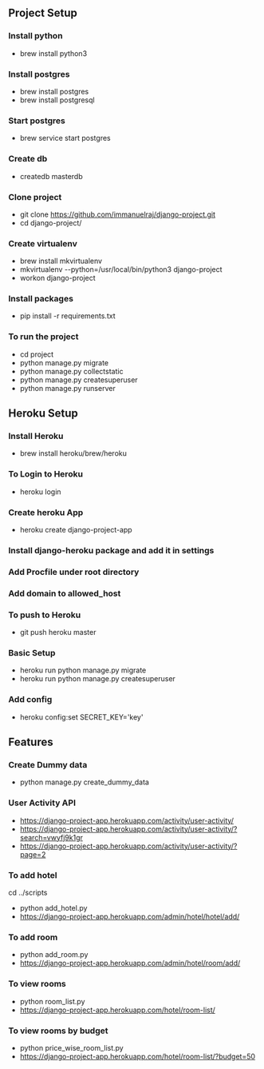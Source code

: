 ## Project Setup

### Install python
 - brew install python3
### Install postgres
 - brew install postgres
 - brew install postgresql
### Start postgres
 - brew service start postgres
### Create db
 - createdb masterdb
### Clone project
 - git clone https://github.com/immanuelraj/django-project.git
 - cd django-project/
### Create virtualenv
 - brew install mkvirtualenv
 - mkvirtualenv --python=/usr/local/bin/python3 django-project
 - workon django-project
### Install packages
 - pip install -r requirements.txt
### To run the project
 - cd project
 - python manage.py migrate
 - python manage.py collectstatic
 - python manage.py createsuperuser
 - python manage.py runserver


## Heroku Setup

### Install Heroku

- brew install heroku/brew/heroku

### To Login to Heroku

- heroku login

### Create heroku App

- heroku create django-project-app

### Install django-heroku package and add it in settings

### Add Procfile under root directory

### Add domain to allowed_host

### To push to Heroku

- git push heroku master

### Basic Setup

- heroku run python manage.py migrate
- heroku run python manage.py createsuperuser

### Add config
- heroku config:set SECRET_KEY='key'

## Features

### Create Dummy data
- python manage.py create_dummy_data

### User Activity API
- https://django-project-app.herokuapp.com/activity/user-activity/
- https://django-project-app.herokuapp.com/activity/user-activity/?search=vwyfj9k1gr
- https://django-project-app.herokuapp.com/activity/user-activity/?page=2

### To add hotel
cd ../scripts
 - python add_hotel.py
 - https://django-project-app.herokuapp.com/admin/hotel/hotel/add/
### To add room
 - python add_room.py
 - https://django-project-app.herokuapp.com/admin/hotel/room/add/
### To view rooms
 - python room_list.py
 - https://django-project-app.herokuapp.com/hotel/room-list/
### To view rooms by budget
 - python price_wise_room_list.py
 - https://django-project-app.herokuapp.com/hotel/room-list/?budget=50
